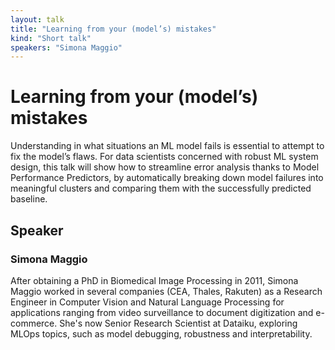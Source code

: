 ```yaml
---
layout: talk
title: "Learning from your (model’s) mistakes"
kind: "Short talk"
speakers: "Simona Maggio"
---
```


# Learning from your (model’s) mistakes

Understanding in what situations an ML model fails is essential to attempt to fix the model’s flaws. For data scientists concerned with robust ML system design, this talk will show how to streamline error analysis thanks to Model Performance Predictors, by automatically breaking down model failures into meaningful clusters and comparing them with the successfully predicted baseline.

## Speaker

### Simona Maggio

After obtaining a PhD in Biomedical Image Processing in 2011, Simona Maggio worked in several companies (CEA, Thales, Rakuten) as a Research Engineer in Computer Vision and Natural Language Processing for applications ranging from video surveillance to document digitization and e-commerce. She's now Senior Research Scientist at Dataiku, exploring MLOps topics, such as model debugging, robustness and interpretability.
